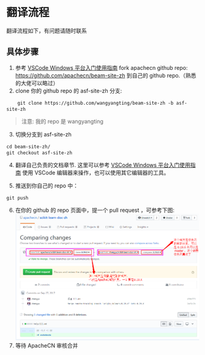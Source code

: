 # 翻译流程
翻译流程如下，有问题请随时联系

## 具体步骤
1. 参考 [VSCode Windows 平台入门使用指南](https://github.com/apachecn/scikit-learn-doc-zh/blob/0.19.X/help/vscode-windows-usage.md) fork apachecn github repo: <https://github.com/apachecn/beam-site-zh> 到自己的 github repo.（熟悉的大佬可以略过）
2. clone 你的 github repo 的 asf-site-zh 分支:
```shell
    git clone https://github.com/wangyangting/beam-site-zh -b asf-site-zh
```
> 注意: 我的 repo 是 wangyangting
3. 切换分支到 asf-site-zh
```shell
cd beam-site-zh/
git checkout asf-site-zh
```
4. 翻译自己负责的文档章节.
这里可以参考 [VSCode Windows 平台入门使用指南](https://github.com/apachecn/scikit-learn-doc-zh/blob/0.19.X/help/vscode-windows-usage.md) 使用 VSCode 编辑器来操作，也可以使用其它编辑器的工具。

5. 推送到你自己的 repo 中：
```shell
git push
```
6. 在你的 github 的 repo 页面中，提一个 pull request ，可参考下图:  
![](https://github.com/apachecn/scikit-learn-doc-zh/raw/0.19.X/help/img/git-branch_9.png) 
7. 等待 ApacheCN 审核合并